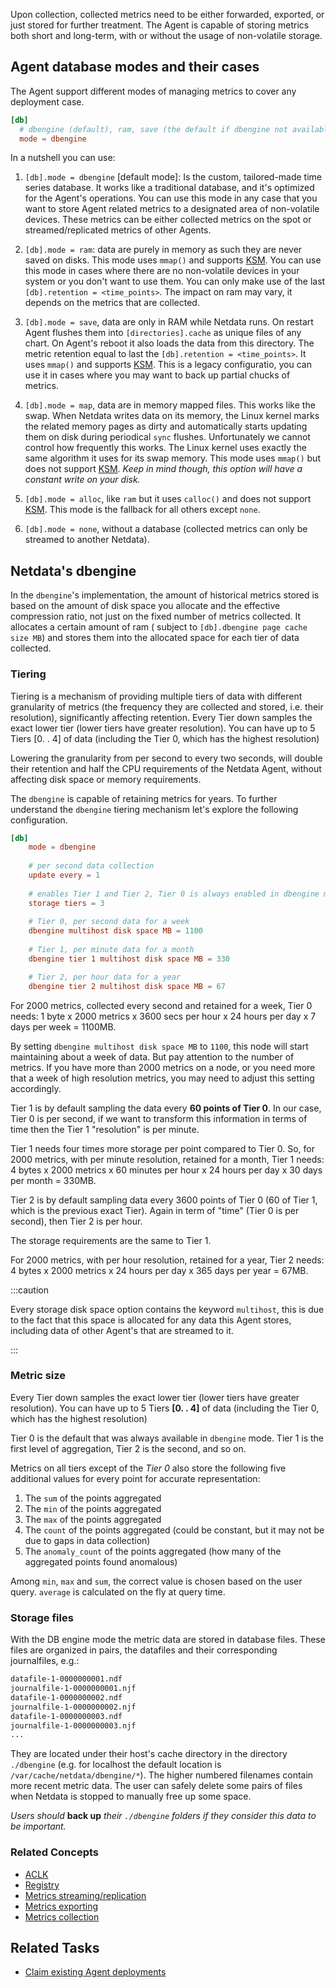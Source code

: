 <!--
title: "Metrics storage"
sidebar_label: "Metrics storage"
custom_edit_url: "https://github.com/netdata/netdata/blob/master/docs/concepts/netdata-agent/metrics-storage.md"
sidebar_position: "1100"
learn_status: "Published"
learn_topic_type: "Concepts"
learn_rel_path: "Concepts/Netdata agent"
learn_docs_purpose: "Explain how the Agent can manage/retain the metrics it collects, where it stores them, how it stores them and deletion policies (innovations like the tiering mechanism)"
-->

Upon collection, collected metrics need to be either forwarded, exported, or just stored for further treatment. The
Agent is capable of storing metrics both short and long-term, with or without the usage of non-volatile storage.

## Agent database modes and their cases

The Agent support different modes of managing metrics to cover any deployment case.

```conf
[db]
  # dbengine (default), ram, save (the default if dbengine not available), map (swap like), none, alloc
  mode = dbengine
```

In a nutshell you can use:

1. `[db].mode = dbengine` [default mode]: Is the custom, tailored-made time series database. It works like a traditional
   database, and it's optimized for the Agent's operations. You can use this mode in any case that you want to store
   Agent related metrics to a designated area of non-volatile devices. These metrics can be either collected metrics on
   the spot or streamed/replicated metrics of other Agents.

2. `[db].mode = ram`: data are purely in memory as such they are never saved on disks. This mode uses `mmap()` and
   supports [KSM](#ksm). You can use this mode in cases where there are no non-volatile devices in your system or you
   don't want to use them. You can only make use of the last `[db].retention = <time_points>`. The impact on ram may
   vary, it depends on the metrics that are collected.

3. `[db].mode = save`, data are only in RAM while Netdata runs. On restart Agent flushes them into `[directories].cache`
   as unique files of any chart. On Agent's reboot it also loads the data from this directory. The metric retention
   equal to last the `[db].retention = <time_points>`. It uses `mmap()` and supports [KSM](#ksm). This is a legacy
   configuratio, you can use it in cases where you may want to back up partial chucks of metrics.

4. `[db].mode = map`, data are in memory mapped files. This works like the swap. When Netdata writes data on its memory,
   the Linux kernel marks the related memory pages as dirty and automatically starts updating them on disk during
   periodical `sync` flushes. Unfortunately we cannot control how frequently this works. The Linux kernel uses exactly
   the same algorithm it uses for its swap memory. This mode uses `mmap()` but does not support [KSM](#ksm). _Keep in
   mind though, this option will have a constant write on your disk._

5. `[db].mode = alloc`, like `ram` but it uses `calloc()` and does not support [KSM](#ksm). This mode is the fallback
   for all others except `none`.

6. `[db].mode = none`, without a database (collected metrics can only be streamed to another Netdata).

## Netdata's dbengine

In the `dbengine`'s implementation, the amount of historical metrics stored is based on the amount of disk space you
allocate and the effective compression ratio, not just on the fixed number of metrics collected. It allocates a certain
amount of ram ( subject to `[db].dbengine page cache size MB`) and stores them into the allocated space for each tier of
data collected.

### Tiering

Tiering is a mechanism of providing multiple tiers of data with different granularity of metrics (the frequency they are
collected and stored, i.e. their resolution), significantly affecting retention. Every Tier down samples the exact
lower tier (lower tiers have greater resolution). You can have up to 5 Tiers [0. . 4] of data (including the Tier 0,
which has the highest resolution)

Lowering the granularity from per second to every two seconds, will double their retention and half the CPU requirements
of the Netdata Agent, without affecting disk space or memory requirements.

The `dbengine` is capable of retaining metrics for years. To further understand the `dbengine` tiering mechanism let's
explore the following configuration.

```conf
[db]
    mode = dbengine
    
    # per second data collection
    update every = 1
    
    # enables Tier 1 and Tier 2, Tier 0 is always enabled in dbengine mode
    storage tiers = 3
    
    # Tier 0, per second data for a week
    dbengine multihost disk space MB = 1100
    
    # Tier 1, per minute data for a month
    dbengine tier 1 multihost disk space MB = 330

    # Tier 2, per hour data for a year
    dbengine tier 2 multihost disk space MB = 67
```

For 2000 metrics, collected every second and retained for a week, Tier 0 needs: 1 byte x 2000 metrics x 3600 secs per
hour x 24 hours per day x 7 days per week = 1100MB.

By setting `dbengine multihost disk space MB` to `1100`, this node will start maintaining about a week of data. But pay
attention to the number of metrics. If you have more than 2000 metrics on a node, or you need more that a week of high
resolution metrics, you may need to adjust this setting accordingly.

Tier 1 is by default sampling the data every **60 points of Tier 0**. In our case, Tier 0 is per second, if we want to
transform this information in terms of time then the Tier 1 "resolution" is per minute.

Tier 1 needs four times more storage per point compared to Tier 0. So, for 2000 metrics, with per minute resolution,
retained for a month, Tier 1 needs: 4 bytes x 2000 metrics x 60 minutes per hour x 24 hours per day x 30 days per month
= 330MB.

Tier 2 is by default sampling data every 3600 points of Tier 0 (60 of Tier 1, which is the previous exact Tier). Again
in term of "time" (Tier 0 is per second), then Tier 2 is per hour.

The storage requirements are the same to Tier 1.

For 2000 metrics, with per hour resolution, retained for a year, Tier 2 needs: 4 bytes x 2000 metrics x 24 hours per day
x 365 days per year = 67MB.

:::caution

Every storage disk space option contains the keyword `multihost`, this is due to the fact that this space is allocated 
for any data this Agent stores, including data of other Agent's that are streamed to it.

:::

### Metric size


Every Tier down samples the exact lower tier (lower tiers have greater resolution). You can have up to 5
Tiers **[0. . 4]** of data (including the Tier 0, which has the highest resolution)

Tier 0 is the default that was always available in `dbengine` mode. Tier 1 is the first level of aggregation, Tier 2 is
the second, and so on.

Metrics on all tiers except of the _Tier 0_ also store the following five additional values for every point for accurate
representation:

1. The `sum` of the points aggregated
2. The `min` of the points aggregated
3. The `max` of the points aggregated
4. The `count` of the points aggregated (could be constant, but it may not be due to gaps in data collection)
5. The `anomaly_count` of the points aggregated (how many of the aggregated points found anomalous)

Among `min`, `max` and `sum`, the correct value is chosen based on the user query. `average` is calculated on the fly at
query time.


### Storage files

With the DB engine mode the metric data are stored in database files. These files are organized in pairs, the datafiles
and their corresponding journalfiles, e.g.:

```sh
datafile-1-0000000001.ndf
journalfile-1-0000000001.njf
datafile-1-0000000002.ndf
journalfile-1-0000000002.njf
datafile-1-0000000003.ndf
journalfile-1-0000000003.njf
...
```

They are located under their host's cache directory in the directory `./dbengine` (e.g. for localhost the default
location is `/var/cache/netdata/dbengine/*`). The higher numbered filenames contain more recent metric data. The user
can safely delete some pairs of files when Netdata is stopped to manually free up some space.

_Users should_ **back up** _their `./dbengine` folders if they consider this data to be important._

### Related Concepts

- [ACLK](https://github.com/netdata/netdata/blob/master/docs/concepts/netdata-agent/aclk.md)
- [Registry](https://github.com/netdata/netdata/blob/master/docs/concepts/netdata-agent/registry.md)
- [Metrics streaming/replication](https://github.com/netdata/netdata/blob/master/docs/concepts/netdata-agent/metrics-streaming-replication.md)
- [Metrics exporting](https://github.com/netdata/netdata/blob/master/docs/concepts/netdata-agent/metrics-exporting.md)
- [Metrics collection](https://github.com/netdata/netdata/blob/master/docs/concepts/netdata-agent/metrics-collection.md)


## Related Tasks

- [Claim existing Agent deployments](https://github.com/netdata/netdata/blob/master/docs/tasks/setup/claim-existing-agent-to-cloud.md)
